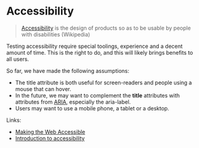 # Accessibility

> [Accessibility](https://en.wikipedia.org/wiki/Accessibility) is the
> design of products so as to be usable by people with disabilities
> (Wikipedia)

Testing accessibility require special toolings, experience and a decent
amount of time.
This is the right to do, and this will likely brings benefits to all users.

So far, we have made the following assumptions:

-   The title attribute is both useful for screen-readers and people using
    a mouse that can hover.
-   In the future, we may want to complement the **title** attributes with
    attributes from
    [ARIA](https://developer.mozilla.org/en-US/docs/Web/Accessibility/ARIA),
    especially the aria-label.
-   Users may want to use a mobile phone, a tablet or a desktop.

Links:

-   [Making the Web Accessible](https://www.w3.org/WAI/)
-   [Introduction to
    accessibility](https://digital.gov/resources/introduction-accessibility/)
